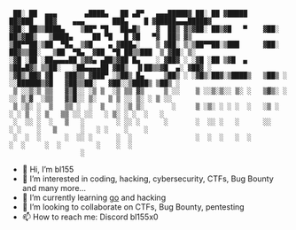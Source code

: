 ```
 ██░ ██  ▄▄▄       ▄████▄   ██ ▄█▀   ▄▄▄█████▓ ██░ ██ ▓█████     ██▓███   ██▓    ▄▄▄       ███▄    █ ▓█████▄▄▄█████▓
▓██░ ██▒▒████▄    ▒██▀ ▀█   ██▄█▒    ▓  ██▒ ▓▒▓██░ ██▒▓█   ▀    ▓██░  ██▒▓██▒   ▒████▄     ██ ▀█   █ ▓█   ▀▓  ██▒ ▓▒
▒██▀▀██░▒██  ▀█▄  ▒▓█    ▄ ▓███▄░    ▒ ▓██░ ▒░▒██▀▀██░▒███      ▓██░ ██▓▒▒██░   ▒██  ▀█▄  ▓██  ▀█ ██▒▒███  ▒ ▓██░ ▒░
░▓█ ░██ ░██▄▄▄▄██ ▒▓▓▄ ▄██▒▓██ █▄    ░ ▓██▓ ░ ░▓█ ░██ ▒▓█  ▄    ▒██▄█▓▒ ▒▒██░   ░██▄▄▄▄██ ▓██▒  ▐▌██▒▒▓█  ▄░ ▓██▓ ░ 
░▓█▒░██▓ ▓█   ▓██▒▒ ▓███▀ ░▒██▒ █▄     ▒██▒ ░ ░▓█▒░██▓░▒████▒   ▒██▒ ░  ░░██████▒▓█   ▓██▒▒██░   ▓██░░▒████▒ ▒██▒ ░ 
 ▒ ░░▒░▒ ▒▒   ▓▒█░░ ░▒ ▒  ░▒ ▒▒ ▓▒     ▒ ░░    ▒ ░░▒░▒░░ ▒░ ░   ▒▓▒░ ░  ░░ ▒░▓  ░▒▒   ▓▒█░░ ▒░   ▒ ▒ ░░ ▒░ ░ ▒ ░░   
 ▒ ░▒░ ░  ▒   ▒▒ ░  ░  ▒   ░ ░▒ ▒░       ░     ▒ ░▒░ ░ ░ ░  ░   ░▒ ░     ░ ░ ▒  ░ ▒   ▒▒ ░░ ░░   ░ ▒░ ░ ░  ░   ░    
 ░  ░░ ░  ░   ▒   ░        ░ ░░ ░      ░       ░  ░░ ░   ░      ░░         ░ ░    ░   ▒      ░   ░ ░    ░    ░      
 ░  ░  ░      ░  ░░ ░      ░  ░                ░  ░  ░   ░  ░                ░  ░     ░  ░         ░    ░  ░        
                  ░                                                                                                 
```
- 👋 Hi, I’m bl155
- 👀 I’m interested in coding, hacking, cybersecurity, CTFs, Bug Bounty and many more...
- 🌱 I’m currently learning [go](https://go.dev/) and hacking
- 💞️ I’m looking to collaborate on CTFs, Bug Bounty, pentesting
- 📫 How to reach me: Discord bl155x0

<!---
bl155x0/bl155x0 is a ✨ special ✨ repository because its `README.md` (this file) appears on your GitHub profile.
You can click the Preview link to take a look at your changes.
--->
